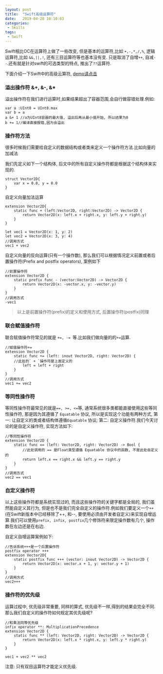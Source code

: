```yaml
---
layout: post
title:  "Swift高级运算符"
date:   2019-04-28 10:10:03
categories:
 - Skills
tags:
 - Swift
---
```



Swift相比OC在运算符上做了一些改变, 但是基本的运算符,比如 `+,-,*,/,%`, 逻辑运算符,比如 `&&,||,!`, 还有三目运算符等也基本没有变. 只是取消了自增`++`, 自减`--`.还有就是针对swift的可选类型的特点, 推出了` ?? `运算符.

<!--more-->

下面介绍一下Swift中的高级云算符, [demo请点击](https://github.com/heron-newland/Advanced-operators-in-Swift5)

### 溢出操作符 &+, &-, &*
溢出操作符在我们进行运算时,如果结果超出了容器范围,会自行做容错处理.例如:

	var a :UInt8 = UInt8.max
	var b = a
	a &+ 1 //a为UInt8容器的最大值, 溢出后再从最小值开始, 所以结果为0
	b += 1//编译直接报错,因为会溢出
	
### 操作符方法
很多时候我们需要给自定义的数据结构或者类来定义一个操作符方法.比如向量的加减法

我们先定义如下一个结构体, 后文中的所有自定义操作符都是根据这个结构体来实现的.

	struct Vector2D{
	    var x = 0.0, y = 0.0
	}
	
自定义向量加法运算

	extension Vector2D{
	    static func + (left:Vector2D, right:Vector2D) -> Vector2D {
	        return Vector2D(x: left.x + right.x, y: left.y + right.y)
	    }
	}
	
	let vec1 = Vector2D(x: 1, y: 2)
	let vec2 = Vector2D(x: 3, y: 4)
	//调用方式
	vec1 + vec2
	
自定义向量的反向运算(只有一个操作数), 那么我们可以根据情况定义前置或者后置操作符(Prefix and postfix operators), 案例如下

	//前置操作符
	extension Vector2D {
	    static prefix func - (vector:Vector2D) -> Vector2D {
	        return Vector2D(x: -vector.x, y: -vector.y)
	    }
	}
	//调用方式
	-vec1

>以上是前置操作符(prefix)的定义和使用方式, 后置操作符(postfix)同理

### 联合赋值操作符
联合赋值操作符常见的就是 `+=, -= `等.比如我们做向量的的` += `运算.

	//赋值操作符+=
	extension Vector2D {
	    static func += (left: inout Vector2D, right: Vector2D) {
	    //此处的` + `操作符是上面定义的
	        left = left + right
	    }
	}
	//调用方式
	vec1 += vec2
	
### 等同性操作符
等同性操作符最常见的就是` ==, >=, <= `等, 通常系统很多类都能直接使用这些等同性操作符, 那是因为其遵循了 `Equatable` 协议, 所以是实现这个功能有两种方式, 第一: 让自定义的类或者结构体遵循`Equatable` 协议; 第二: 自定义操作符.我们今天讨论的是自定义操作符, 实现方法如下:

	//等同性操作符
	extension Vector2D {
	    static func == (left: Vector2D, right: Vector2D) -> Bool {
	        //此处调用的 == 是Float类型遵循 Equatable 协议中的函数, 不是此处自定义的
	        return left.x == right.x && left.y == right.y
	    }
	}
	//调用方式
	vec2 == vec1


### 自定义操作符
以上这些操作符都是系统实现过的, 而且这些操作符的关键字都是全局的, 我们虽然能自定义其行为, 但是也不是我们完全自定义的操作符.例如我们要定义一个` ++ `(在Swift新版本中已经移除了++, 和--, 要使用必须由开发者自定义)来实现自增运算.我们可以使用`prefix, infix, postfix`几个修饰符来限定操作数有几个, 操作数在左边还是在右边.

自定义自增运算案例如下:

	//告诉系统+++是一个后置操作符
	postfix operator +++
	extension Vector2D{
	    static postfix func +++ (vector: inout Vector2D) -> Vector2D {
	        return Vector2D(x: vector.x + 1, y: vector.y + 1)
	    }
	}
	//调用方式
	vec2+++

### 操作符的优先级
运算过程中, 优先级非常重要, 同样的算式, 优先级不一样,得到的结果会完全不同. 那么我们自定义的操作符如何规定其优先级呢?

	//和乘法同等优先级
	infix operator **: MultiplicationPrecedence
	extension Vector2D {
	    static func ** (left: Vector2D, right: Vector2D) -> Vector2D {
	        return Vector2D(x: left.x * right.x, y: left.y * right.y)
	    }
	}
	
	vec1 + vec2 ** vec2

注意: 只有双目运算符才能定义优先级.